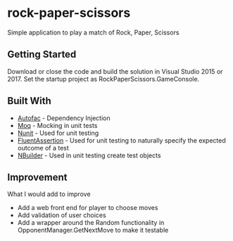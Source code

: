 # rock-paper-scissors

Simple application to play a match of Rock, Paper, Scissors

## Getting Started

Download or close the code and build the solution in Visual Studio 2015 or 2017.
Set the startup project as RockPaperScissors.GameConsole.

## Built With

* [Autofac](https://autofac.org/) - Dependency Injection
* [Moq](https://github.com/moq) - Mocking in unit tests
* [Nunit](https://www.nunit.org/) - Used for unit testing
* [FluentAssertion](http://fluentassertions.com/) - Used for unit testing to naturally specify the expected outcome of a test
* [NBuilder](https://github.com/nbuilder/nbuilder) - Used in unit testing create test objects

## Improvement
What I would add to improve
* Add a web front end for player to choose moves
* Add validation of user choices
* Add a wrapper around the Random functionality in OpponentManager.GetNextMove to make it testable

